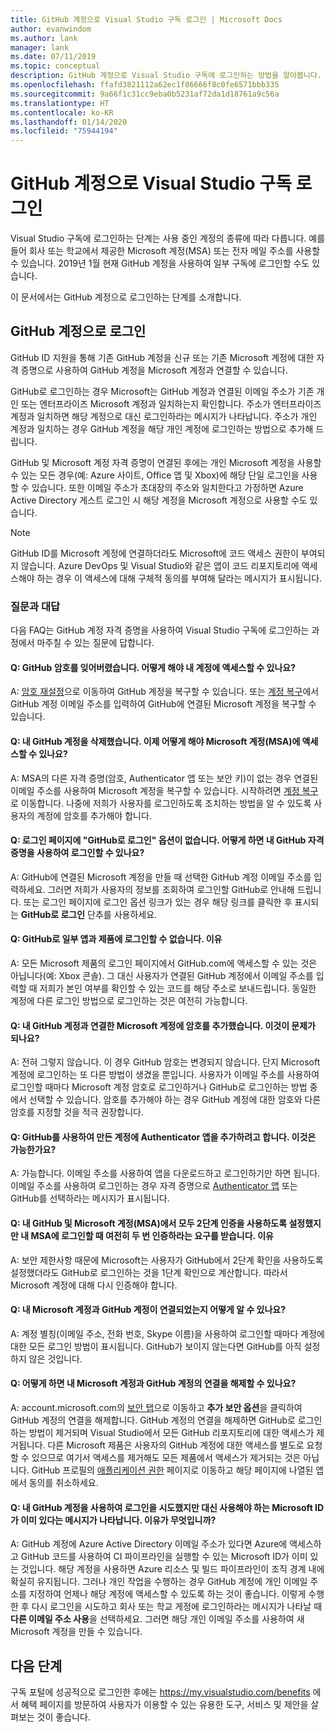 ```yaml
---
title: GitHub 계정으로 Visual Studio 구독 로그인 | Microsoft Docs
author: evanwindom
ms.author: lank
manager: lank
ms.date: 07/11/2019
ms.topic: conceptual
description: GitHub 계정으로 Visual Studio 구독에 로그인하는 방법을 알아봅니다.
ms.openlocfilehash: ffafd3821112a62ec1f86666f8c0fe6571bbb335
ms.sourcegitcommit: 9a66f1c31cc9eba0b5231af72da1d18761a9c56a
ms.translationtype: HT
ms.contentlocale: ko-KR
ms.lasthandoff: 01/14/2020
ms.locfileid: "75944194"
---
```

# <a name="signing-in-to-visual-studio-subscriptions-with-your-github-account"></a>GitHub 계정으로 Visual Studio 구독 로그인 

Visual Studio 구독에 로그인하는 단계는 사용 중인 계정의 종류에 따라 다릅니다. 예를 들어 회사 또는 학교에서 제공한 Microsoft 계정(MSA) 또는 전자 메일 주소를 사용할 수 있습니다. 2019년 1월 현재 GitHub 계정을 사용하여 일부 구독에 로그인할 수도 있습니다. 

이 문서에서는 GitHub 계정으로 로그인하는 단계를 소개합니다.

## <a name="signing-in-with-your-github-account"></a>GitHub 계정으로 로그인

GitHub ID 지원을 통해 기존 GitHub 계정을 신규 또는 기존 Microsoft 계정에 대한 자격 증명으로 사용하여 GitHub 계정을 Microsoft 계정과 연결할 수 있습니다. 

GitHub로 로그인하는 경우 Microsoft는 GitHub 계정과 연결된 이메일 주소가 기존 개인 또는 엔터프라이즈 Microsoft 계정과 일치하는지 확인합니다. 주소가 엔터프라이즈 계정과 일치하면 해당 계정으로 대신 로그인하라는 메시지가 나타납니다. 주소가 개인 계정과 일치하는 경우 GitHub 계정을 해당 개인 계정에 로그인하는 방법으로 추가해 드립니다.

GitHub 및 Microsoft 계정 자격 증명이 연결된 후에는 개인 Microsoft 계정을 사용할 수 있는 모든 경우(예: Azure 사이트, Office 앱 및 Xbox)에 해당 단일 로그인을 사용할 수 있습니다. 또한 이메일 주소가 초대장의 주소와 일치한다고 가정하면 Azure Active Directory 게스트 로그인 시 해당 계정을 Microsoft 계정으로 사용할 수도 있습니다.

> [!NOTE]
> GitHub ID를 Microsoft 계정에 연결하더라도 Microsoft에 코드 액세스 권한이 부여되지 않습니다. Azure DevOps 및 Visual Studio와 같은 앱이 코드 리포지토리에 액세스해야 하는 경우 이 액세스에 대해 구체적 동의를 부여해 달라는 메시지가 표시됩니다. 

### <a name="frequently-asked-questions"></a>질문과 대답
다음 FAQ는 GitHub 계정 자격 증명을 사용하여 Visual Studio 구독에 로그인하는 과정에서 마주칠 수 있는 질문에 답합니다.

#### <a name="q-i-forgot-my-github-password--how-can-i-access-my-account-now"></a>Q: GitHub 암호를 잊어버렸습니다.  어떻게 해야 내 계정에 액세스할 수 있나요?
A:  [암호 재설정](https://github.com/password_reset)으로 이동하여 GitHub 계정을 복구할 수 있습니다. 또는 [계정 복구](https://account.live.com/password/reset)에서 GitHub 계정 이메일 주소를 입력하여 GitHub에 연결된 Microsoft 계정을 복구할 수 있습니다.

#### <a name="q-i-deleted-my-github-account--how-can-i-access-my-microsoft-account-msa-now"></a>Q: 내 GitHub 계정을 삭제했습니다.  이제 어떻게 해야 Microsoft 계정(MSA)에 액세스할 수 있나요?
A: MSA의 다른 자격 증명(암호, Authenticator 앱 또는 보안 키)이 없는 경우 연결된 이메일 주소를 사용하여 Microsoft 계정을 복구할 수 있습니다. 시작하려면 [계정 복구](https://account.live.com/password/reset)로 이동합니다. 나중에 저희가 사용자를 로그인하도록 조치하는 방법을 알 수 있도록 사용자의 계정에 암호를 추가해야 합니다. 

#### <a name="q-theres-no-sign-in-with-github-option-on-the-sign-in-page--how-can-i-use-my-github-credentials-to-sign-in"></a>Q: 로그인 페이지에 "GitHub로 로그인" 옵션이 없습니다.  어떻게 하면 내 GitHub 자격 증명을 사용하여 로그인할 수 있나요?
A:  GitHub에 연결된 Microsoft 계정을 만들 때 선택한 GitHub 계정 이메일 주소를 입력하세요. 그러면 저희가 사용자의 정보를 조회하여 로그인할 GitHub로 안내해 드립니다. 또는 로그인 페이지에 로그인 옵션 링크가 있는 경우 해당 링크를 클릭한 후 표시되는 **GitHub로 로그인** 단추를 사용하세요. 

#### <a name="q-i-cant-sign-in-to-some-of-my-apps-and-products-with-github--why"></a>Q: GitHub로 일부 앱과 제품에 로그인할 수 없습니다.  이유
A:  모든 Microsoft 제품의 로그인 페이지에서 GitHub.com에 액세스할 수 있는 것은 아닙니다(예: Xbox 콘솔). 그 대신 사용자가 연결된 GitHub 계정에서 이메일 주소를 입력할 때 저희가 본인 여부를 확인할 수 있는 코드를 해당 주소로 보내드립니다. 동일한 계정에 다른 로그인 방법으로 로그인하는 것은 여전히 가능합니다. 

#### <a name="q--ive-added-a-password-to-the-microsoft-account-i-have-linked-to-my-github-account--will-that-cause-a-problem"></a>Q:  내 GitHub 계정과 연결한 Microsoft 계정에 암호를 추가했습니다.  이것이 문제가 되나요?
A:  전혀 그렇지 않습니다. 이 경우 GitHub 암호는 변경되지 않습니다. 단지 Microsoft 계정에 로그인하는 또 다른 방법이 생겼을 뿐입니다. 사용자가 이메일 주소를 사용하여 로그인할 때마다 Microsoft 계정 암호로 로그인하거나 GitHub로 로그인하는 방법 중에서 선택할 수 있습니다. 암호를 추가해야 하는 경우 GitHub 계정에 대한 암호와 다른 암호를 지정할 것을 적극 권장합니다.

#### <a name="q-i-want-to-add-the-authenticator-app-to-the-account-i-created-using-github--can-i-do-that"></a>Q: GitHub를 사용하여 만든 계정에 Authenticator 앱을 추가하려고 합니다.  이것은 가능한가요?
A:  가능합니다. 이메일 주소를 사용하여 앱을 다운로드하고 로그인하기만 하면 됩니다. 이메일 주소를 사용하여 로그인하는 경우 자격 증명으로 [Authenticator 앱](https://www.microsoft.com/p/microsoft-authenticator/9nblgggzmcj6) 또는 GitHub를 선택하라는 메시지가 표시됩니다.

#### <a name="q-ive-enabled-two-factor-authentication-on-both-my-github-and-microsoft-accounts-msa-but-when-i-sign-in-to-my-msa-im-still-asked-to-authenticate-twice--why"></a>Q: 내 GitHub 및 Microsoft 계정(MSA)에서 모두 2단계 인증을 사용하도록 설정했지만 내 MSA에 로그인할 때 여전히 두 번 인증하라는 요구를 받습니다.  이유
A: 보안 제한사항 때문에 Microsoft는 사용자가 GitHub에서 2단계 확인을 사용하도록 설정했더라도 GitHub로 로그인하는 것을 1단계 확인으로 계산합니다. 따라서 Microsoft 계정에 대해 다시 인증해야 합니다. 

#### <a name="q--how-can-i-tell-if-my-microsoft-account-and-github-accounts-are-linked"></a>Q:  내 Microsoft 계정과 GitHub 계정이 연결되었는지 어떻게 알 수 있나요?
A:  계정 별칭(이메일 주소, 전화 번호, Skype 이름)을 사용하여 로그인할 때마다 계정에 대한 모든 로그인 방법이 표시됩니다. GitHub가 보이지 않는다면 GitHub를 아직 설정하지 않은 것입니다.

#### <a name="q--how-can-i-unlink-my-microsoft-and-github-accounts"></a>Q:  어떻게 하면 내 Microsoft 계정과 GitHub 계정의 연결을 해제할 수 있나요? 
A:  account.microsoft.com의 [보안 탭](https://account.microsoft.com/security)으로 이동하고 **추가 보안 옵션**을 클릭하여 GitHub 계정의 연결을 해제합니다. GitHub 계정의 연결을 해제하면 GitHub로 로그인하는 방법이 제거되며 Visual Studio에서 모든 GitHub 리포지토리에 대한 액세스가 제거됩니다. 다른 Microsoft 제품은 사용자의 GitHub 계정에 대한 액세스를 별도로 요청할 수 있으므로 여기서 액세스를 제거해도 모든 제품에서 액세스가 제거되는 것은 아닙니다. GitHub 프로필의 [애플리케이션 권한](https://github.com/settings/applications) 페이지로 이동하고 해당 페이지에 나열된 앱에서 동의를 취소하세요.

#### <a name="q--i-try-to-use-my-github-account-to-sign-in-but-im-prompted-that-i-already-have-a-microsoft-identity-that-i-should-use-instead--whats-happening"></a>Q:  내 GitHub 계정을 사용하여 로그인을 시도했지만 대신 사용해야 하는 Microsoft ID가 이미 있다는 메시지가 나타납니다.  이유가 무엇입니까?
A:  GitHub 계정에 Azure Active Directory 이메일 주소가 있다면 Azure에 액세스하고 GitHub 코드를 사용하여 CI 파이프라인을 실행할 수 있는 Microsoft ID가 이미 있는 것입니다. 해당 계정을 사용하면 Azure 리소스 및 빌드 파이프라인이 조직 경계 내에 확실히 유지됩니다. 그러나 개인 작업을 수행하는 경우 GitHub 계정에 개인 이메일 주소를 지정하여 언제나 해당 계정에 액세스할 수 있도록 하는 것이 좋습니다. 이렇게 수행한 후 다시 로그인을 시도하고 회사 또는 학교 게정에 로그인하라는 메시지가 나타날 때 **다른 이메일 주소 사용**을 선택하세요. 그러면 해당 개인 이메일 주소를 사용하여 새 Microsoft 계정을 만들 수 있습니다.

## <a name="next-steps"></a>다음 단계
구독 포털에 성공적으로 로그인한 후에는 https://my.visualstudio.com/benefits 에서 혜택 페이지를 방문하여 사용자가 이용할 수 있는 유용한 도구, 서비스 및 제안을 살펴보는 것이 좋습니다.  
